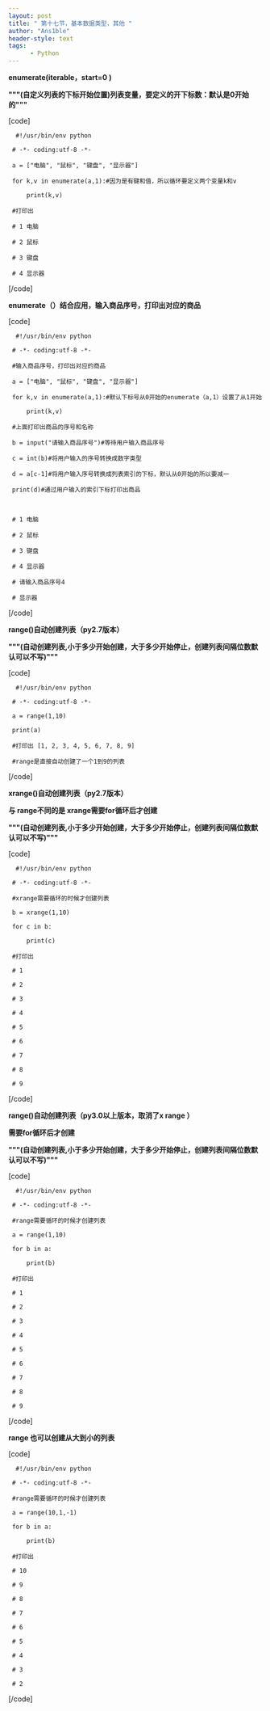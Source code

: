 ```yaml
---
layout: post
title: " 第十七节，基本数据类型，其他 "
author: "Ans1ble"
header-style: text
tags:
      - Python
---
```


**enumerate(iterable，start=0  )**

**"""(自定义列表的下标开始位置)列表变量，要定义的开下标数：默认是0开始的"""**

[code]

      #!/usr/bin/env python
     # -*- coding:utf-8 -*-
     a = ["电脑", "鼠标", "键盘", "显示器"]
     for k,v in enumerate(a,1):#因为是有键和值，所以循环要定义两个变量k和v
         print(k,v)
     #打印出
     # 1 电脑
     # 2 鼠标
     # 3 键盘
     # 4 显示器
[/code]

**enumerate（）结合应用，输入商品序号，打印出对应的商品**

[code]

      #!/usr/bin/env python
     # -*- coding:utf-8 -*-
     #输入商品序号，打印出对应的商品
     a = ["电脑", "鼠标", "键盘", "显示器"]
     for k,v in enumerate(a,1):#默认下标号从0开始的enumerate（a,1）设置了从1开始
         print(k,v)
     #上面打印出商品的序号和名称
     b = input("请输入商品序号")#等待用户输入商品序号
     c = int(b)#将用户输入的序号转换成数字类型
     d = a[c-1]#将用户输入序号转换成列表索引的下标，默认从0开始的所以要减一
     print(d)#通过用户输入的索引下标打印出商品
     
     # 1 电脑
     # 2 鼠标
     # 3 键盘
     # 4 显示器
     # 请输入商品序号4
     # 显示器
[/code]

  **range()自动创建列表（py2.7版本）**

**"""(自动创建列表,小于多少开始创建，大于多少开始停止，创建列表间隔位数默认可以不写)"""**

[code]

      #!/usr/bin/env python
     # -*- coding:utf-8 -*-
     a = range(1,10)
     print(a)
     #打印出 [1, 2, 3, 4, 5, 6, 7, 8, 9]
     #range是直接自动创建了一个1到9的列表
[/code]

**xrange()自动创建列表（py2.7版本）**

**与 **range不同的是 **xrange需要for循环后才创建******

**"""(自动创建列表,小于多少开始创建，大于多少开始停止，创建列表间隔位数默认可以不写)"""**

[code]

      #!/usr/bin/env python
     # -*- coding:utf-8 -*-
     #xrange需要循环的时候才创建列表
     b = xrange(1,10)
     for c in b:
         print(c)
     #打印出
     # 1
     # 2
     # 3
     # 4
     # 5
     # 6
     # 7
     # 8
     # 9
[/code]

  
**range()自动创建列表（py3.0以上版本，取消了x **range** ）**

**需要for循环后才创建**

**"""(自动创建列表,小于多少开始创建，大于多少开始停止，创建列表间隔位数默认可以不写)"""**

[code]

      #!/usr/bin/env python
     # -*- coding:utf-8 -*-
     #range需要循环的时候才创建列表
     a = range(1,10)
     for b in a:
         print(b)
     #打印出
     # 1
     # 2
     # 3
     # 4
     # 5
     # 6
     # 7
     # 8
     # 9
[/code]

**range 也可以创建从大到小的列表**

[code]

      #!/usr/bin/env python
     # -*- coding:utf-8 -*-
     #range需要循环的时候才创建列表
     a = range(10,1,-1)
     for b in a:
         print(b)
     #打印出
     # 10
     # 9
     # 8
     # 7
     # 6
     # 5
     # 4
     # 3
     # 2
[/code]



